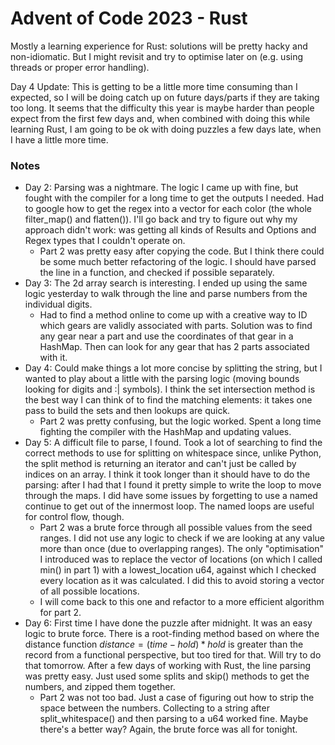 # Advent of Code 2023 - Rust

Mostly a learning experience for Rust: solutions will be pretty hacky and non-idiomatic. But I might revisit and try to optimise later on (e.g. using threads or proper error handling).

Day 4 Update: This is getting to be a little more time consuming than I expected, so I will be doing catch up on future days/parts if they are taking too long. It seems that the difficulty this year is maybe harder than people expect from the first few days and, when combined with doing this while learning Rust, I am going to be ok with doing puzzles a few days late, when I have a little more time.

### Notes
- Day 2: Parsing was a nightmare. The logic I came up with fine, but fought with the compiler for a long time to get the outputs I needed. Had to google how to get the regex into a vector for each color (the whole filter_map() and flatten()). I'll go back and try to figure out why my approach didn't work: was getting all kinds of Results and Options and Regex types that I couldn't operate on.
  - Part 2 was pretty easy after copying the code. But I think there could be some much better refactoring of the logic. I should have parsed the line in a function, and checked if possible separately.
- Day 3: The 2d array search is interesting. I ended up using the same logic yesterday to walk through the line and parse numbers from the individual digits.
  - Had to find a method online to come up with a creative way to ID which gears are validly associated with parts. Solution was to find any gear near a part and use the coordinates of that gear in a HashMap. Then can look for any gear that has 2 parts associated with it.
- Day 4: Could make things a lot more concise by splitting the string, but I wanted to play about a little with the parsing logic (moving bounds looking for digits and :| symbols). I think the set intersection method is the best way I can think of to find the matching elements: it takes one pass to build the sets and then lookups are quick.
  - Part 2 was pretty confusing, but the logic worked. Spent a long time fighting the compiler with the HashMap and updating values.
- Day 5: A difficult file to parse, I found. Took a lot of searching to find the correct methods to use for splitting on whitespace since, unlike Python, the split method is returning an iterator and can't just be called by indices on an array. I think it took longer than it should have to do the parsing: after I had that I found it pretty simple to write the loop to move through the maps. I did have some issues by forgetting to use a named continue to get out of the innermost loop. The named loops are useful for control flow, though.
  - Part 2 was a brute force through all possible values from the seed ranges. I did not use any logic to check if we are looking at any value more than once (due to overlapping ranges). The only "optimisation" I introduced was to replace the vector of locations (on which I called min() in part 1) with a lowest_location u64, against which I checked every location as it was calculated. I did this to avoid storing a vector of all possible locations.
  - I will come back to this one and refactor to a more efficient algorithm for part 2.
- Day 6: First time I have done the puzzle after midnight. It was an easy logic to brute force. There is a root-finding method based on where the distance function $distance = (time - hold) * hold$ is greater than the record from a functional perspective, but too tired for that. Will try to do that tomorrow. After a few days of working with Rust, the line parsing was pretty easy. Just used some splits and skip() methods to get the numbers, and zipped them together.
  - Part 2 was not too bad. Just a case of figuring out how to strip the space between the numbers. Collecting to a string after split_whitespace() and then parsing to a u64 worked fine. Maybe there's a better way? Again, the brute force was all for tonight.
